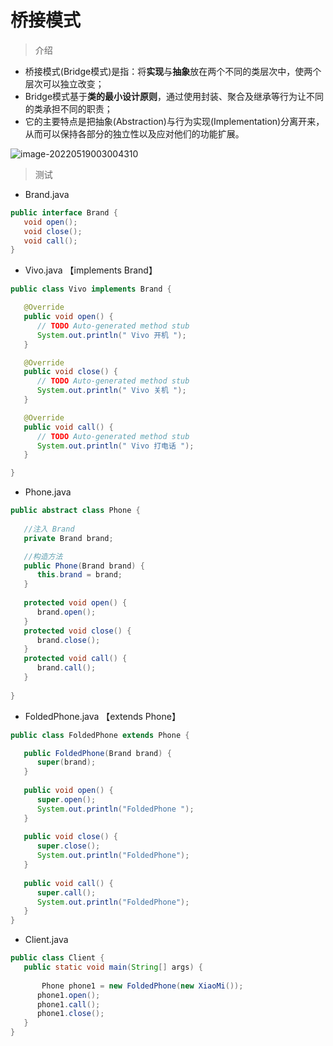 # 桥接模式

>介绍

- 桥接模式(Bridge模式)是指：将**实现**与**抽象**放在两个不同的类层次中，使两个层次可以独立改变；
- Bridge模式基于**类的最小设计原则**，通过使用封装、聚合及继承等行为让不同的类承担不同的职责；
- 它的主要特点是把抽象(Abstraction)与行为实现(Implementation)分离开来，从而可以保持各部分的独立性以及应对他们的功能扩展。

![image-20220519003004310](http://six-double-seven.oss-cn-beijing.aliyuncs.com/img/image-20220519003004310.png)

>测试

- Brand.java

```java
public interface Brand {
   void open();
   void close();
   void call();
}
```

- Vivo.java 【implements Brand】

```java
public class Vivo implements Brand {

   @Override
   public void open() {
      // TODO Auto-generated method stub
      System.out.println(" Vivo 开机 ");
   }

   @Override
   public void close() {
      // TODO Auto-generated method stub
      System.out.println(" Vivo 关机 ");
   }

   @Override
   public void call() {
      // TODO Auto-generated method stub
      System.out.println(" Vivo 打电话 ");
   }

}
```

- Phone.java

```java
public abstract class Phone {
   
   //注入 Brand
   private Brand brand;

   //构造方法
   public Phone(Brand brand) {
      this.brand = brand;
   }
   
   protected void open() {
      brand.open();
   }
   protected void close() {
      brand.close();
   }
   protected void call() {
      brand.call();
   }
   
}
```

- FoldedPhone.java  【extends Phone】

```java
public class FoldedPhone extends Phone {

   public FoldedPhone(Brand brand) {
      super(brand);
   }
   
   public void open() {
      super.open();
      System.out.println("FoldedPhone ");
   }
   
   public void close() {
      super.close();
      System.out.println("FoldedPhone");
   }
   
   public void call() {
      super.call();
      System.out.println("FoldedPhone");
   }
}
```

- Client.java

```java
public class Client {
   public static void main(String[] args) {
      
       Phone phone1 = new FoldedPhone(new XiaoMi());  
      phone1.open();
      phone1.call();
      phone1.close();
   }
}
```
